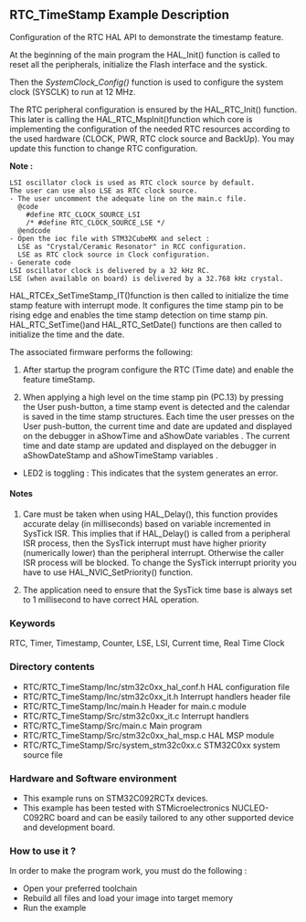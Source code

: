 ## <b>RTC_TimeStamp Example Description</b>

Configuration of the RTC HAL API to demonstrate the timestamp feature.

At the beginning of the main program the HAL_Init() function is called to reset 
all the peripherals, initialize the Flash interface and the systick.

Then the *SystemClock_Config()* function is used to configure the system clock (SYSCLK) to run at 12 MHz.


The RTC peripheral configuration is ensured by the HAL_RTC_Init() function.
This later is calling the HAL_RTC_MspInit()function which core is implementing
the configuration of the needed RTC resources according to the used hardware (CLOCK, 
PWR, RTC clock source and BackUp). You may update this function to change RTC configuration.

**Note :**

    LSI oscillator clock is used as RTC clock source by default.
    The user can use also LSE as RTC clock source.
    - The user uncomment the adequate line on the main.c file.
      @code
        #define RTC_CLOCK_SOURCE_LSI  
        /* #define RTC_CLOCK_SOURCE_LSE */
      @endcode
    - Open the ioc file with STM32CubeMX and select :
      LSE as "Crystal/Ceramic Resonator" in RCC configuration.
      LSE as RTC clock source in Clock configuration.
    - Generate code
    LSI oscillator clock is delivered by a 32 kHz RC.
    LSE (when available on board) is delivered by a 32.768 kHz crystal.

HAL_RTCEx_SetTimeStamp_IT()function is then called to initialize the time stamp feature 
with interrupt mode. It configures the time stamp pin to be rising edge and enables
the time stamp detection on time stamp pin.
HAL_RTC_SetTime()and HAL_RTC_SetDate() functions are then called to initialize the 
time and the date.

The associated firmware performs the following:

1. After startup the program configure the RTC (Time date) and enable the feature 
   timeStamp.
   
2. When applying a high level on the time stamp pin (PC.13) by pressing the User push-button,
   a time stamp event is detected and the calendar is saved in the time stamp structures.
   Each time the user presses on the User push-button, the current time and date are updated and displayed
   on the debugger in aShowTime and aShowDate variables .
   The current time and date stamp are updated and displayed on the debugger in aShowDateStamp and aShowTimeStamp variables .

- LED2 is toggling : This indicates that the system generates an error.
       
#### <b>Notes</b>

 1. Care must be taken when using HAL_Delay(), this function provides accurate delay (in milliseconds)
    based on variable incremented in SysTick ISR. This implies that if HAL_Delay() is called from
    a peripheral ISR process, then the SysTick interrupt must have higher priority (numerically lower)
    than the peripheral interrupt. Otherwise the caller ISR process will be blocked.
    To change the SysTick interrupt priority you have to use HAL_NVIC_SetPriority() function.
      
 2. The application need to ensure that the SysTick time base is always set to 1 millisecond
    to have correct HAL operation.

### <b>Keywords</b>

RTC, Timer, Timestamp, Counter, LSE, LSI, Current time, Real Time Clock

### <b>Directory contents</b>

  - RTC/RTC_TimeStamp/Inc/stm32c0xx_hal_conf.h    HAL configuration file
  - RTC/RTC_TimeStamp/Inc/stm32c0xx_it.h          Interrupt handlers header file
  - RTC/RTC_TimeStamp/Inc/main.h                   Header for main.c module  
  - RTC/RTC_TimeStamp/Src/stm32c0xx_it.c          Interrupt handlers
  - RTC/RTC_TimeStamp/Src/main.c                   Main program
  - RTC/RTC_TimeStamp/Src/stm32c0xx_hal_msp.c     HAL MSP module
  - RTC/RTC_TimeStamp/Src/system_stm32c0xx.c      STM32C0xx system source file


### <b>Hardware and Software environment</b> 

  - This example runs on STM32C092RCTx devices.
  - This example has been tested with STMicroelectronics NUCLEO-C092RC 
    board and can be easily tailored to any other supported device 
    and development board.


### <b>How to use it ?</b> 

In order to make the program work, you must do the following :

 - Open your preferred toolchain 
 - Rebuild all files and load your image into target memory
 - Run the example

